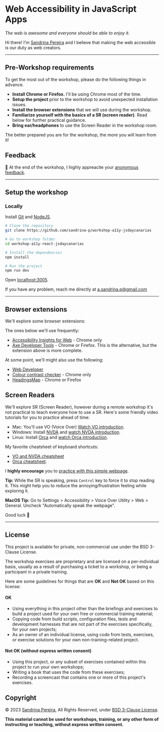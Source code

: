 # Web Accessibility in JavaScript Apps

_The web is awesome and everyone should be able to enjoy it._

Hi there! I'm [Sandrina Pereira](https://twitter.com/a_sandrina_p) and I believe that making the web accessible is our duty as web creators.

---

## Pre-Workshop requirements

To get the most out of the workshop, please do the following things in advance.

- **Install Chrome or Firefox.** I'll be using Chrome most of the time.
- **Setup the project** prior to the workshop to avoid unexpected installation issues.
- **Install the browser extensions** that we will use during the workshop.
- **Familiarize yourself with the basics of a SR (screen reader)**. Read below for further practical guidance.
- **Bring ear/headphones** to use the Screen Reader in the workshop room.

The better prepared you are for the workshop, the more you will learn from it!

## Feedback

💭 At the end of the workshop, I highly appreacite your [anonymous feedback](https://forms.gle/eYjSyYCLSuh5Qzyn7).

---

## Setup the workshop

### Locally

Install [Git](https://git-scm.com/) and [NodeJS](https://nodejs.org/en/).

```bash
# Clone the repository
git clone https://github.com/sandrina-p/workshop-a11y-jsdaycanarias

# Go to workshop folder
cd workshop-a11y-react-jsdaycanarias

# Install the dependencies
npm install

# Run the project
npm run dev
```

Open [localhost:3005](http://localhost:3005/).

If you have any problem, reach me directly at a.sandrina.p@gmail.com

---

## Browser extensions

We'll explore some browser extensions:

The ones below we'll use frequently:

- [Accessibility Insights for Web](https://accessibilityinsights.io/en/downloads/) - Chrome only
- [Axe Developer Tools](https://www.deque.com/axe/browser-extensions/) - Chrome or Firefox. This is the alternative, but the extension above is more complete.

At some point, we'll might also use the following:

- [Web Developer](https://chrispederick.com/work/web-developer/)
- [Colour contrast checker](https://colourcontrast.cc/) - Chrome only
- [HeadingsMap](https://rumoroso.bitbucket.io/) - Chrome or Firefox

## Screen Readers

We'll explore SR (Screen Reader), however during a remote workshop it's not practical to teach everyone how to use a SR. Here's some friendly video tutorials for you to practice ahead of time:

- Mac: You'll use VO (Voice Over) [Watch VO introduction](https://www.youtube.com/watch?v=5R-6WvAihms&t=198s).
- Windows: Install [NVDA](https://www.nvaccess.org/) and [watch NVDA introduction](https://www.youtube.com/watch?v=Jao3s_CwdRU).
- Linux: Install [Orca](https://wiki.gnome.org/Projects/Orca) and [watch Orca introduction](https://www.youtube.com/watch?v=8OWSztc3AtY).

My favorite cheatsheet of keyboard shortcuts:

- [VO and NVDA cheatsheet](https://dequeuniversity.com/screenreaders/survival-guide)
- [Orca cheatsheet](https://help.gnome.org/users/orca/stable/commands_controlling_orca.html.en).

I **highly encourage** you to [practice with this simple webpage](https://sgwvk.csb.app/).

**Tip:** While the SR is speaking, press `Control` key to force it to stop reading it. This might help you to reduce the annoying/frustration feeling while exploring it.

**MacOS Tip:** Go to Settings > Accessibility > Voice Over Utility > Web > General. Uncheck "Automatically speak the webpage".

Good luck 🤞

---

## License

This project is available for private, non-commercial use under the BSD 3-Clause License.

The workshop exercises are proprietary and are licensed on a per-individual basis,
usually as a result of purchasing a ticket to a workshop, or being a participant
in a private training.

Here are some guidelines for things that are **OK** and **Not OK** based on this license:

#### OK

- Using everything in this project other than the briefings and exercises
  to build a project used for your own free or commercial training material;
- Copying code from build scripts, configuration files, tests and development
  harnesses that are not part of the exercises specifically, for your own projects;
- As an owner of an individual license, using code from tests, exercises, or
  exercise solutions for your own non-training-related project.

#### Not OK (without express written consent)

- Using this project, or any subset of exercises contained within this project to run your own workshops;
- Writing a book that uses the code from these exercises;
- Recording a screencast that contains one or more of this project's exercises.

## Copyright

&copy; 2023 [Sandrina Pereira](https://www.sandrina-p.net/), All Rights Reserved, under [BSD 3-Clause License](LICENSE.txt).

**This material cannot be used for workshops, training, or any other form of instructing or teaching, without express written consent.**
